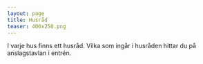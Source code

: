 ```yaml
---
layout: page
title: Husråd
teaser: 400x250.png
---
```

I varje hus finns ett husråd. Vilka som ingår i husråden hittar du på anslagstavlan i entrén.
